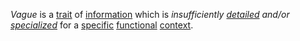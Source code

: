*Vague* is a [trait](https://github.com/gcassel/Modular-Organization-Terminology/blob/master/terms/trait.md) of [information](https://github.com/gcassel/Modular-Organization-Terminology/blob/master/terms/information.md) which is *insufficiently [detailed](https://github.com/gcassel/Modular-Organization-Terminology/blob/master/terms/detail.md) and/or [specialized](https://github.com/gcassel/Modular-Organization-Terminology/blob/master/terms/specialize.md)* for a [specific](https://github.com/gcassel/Modular-Organization-Terminology/blob/master/terms/specific.md) [functional](https://github.com/gcassel/Modular-Organization-Terminology/blob/master/terms/function.md) [context](https://github.com/gcassel/Modular-Organization-Terminology/blob/master/terms/context.md).
